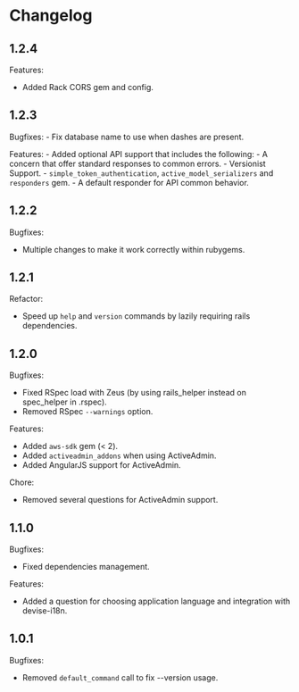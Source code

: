 # Changelog

## 1.2.4

Features:
  - Added Rack CORS gem and config.

## 1.2.3

  Bugfixes:
    - Fix database name to use when dashes are present.

  Features:
    - Added optional API support that includes the following:
      - A concern that offer standard responses to common errors.
      - Versionist Support.
      - `simple_token_authentication`, `active_model_serializers` and `responders` gem.
      - A default responder for API common behavior.

## 1.2.2

Bugfixes:
  - Multiple changes to make it work correctly within rubygems.

## 1.2.1

Refactor:
  - Speed up `help` and `version` commands by lazily requiring rails dependencies.

## 1.2.0

Bugfixes:
  - Fixed RSpec load with Zeus (by using rails_helper instead on spec_helper in .rspec).
  - Removed RSpec `--warnings` option.

Features:
  - Added `aws-sdk` gem (< 2).
  - Added `activeadmin_addons` when using ActiveAdmin.
  - Added AngularJS support for ActiveAdmin.

Chore:
  - Removed several questions for ActiveAdmin support.

## 1.1.0

Bugfixes:
  - Fixed dependencies management.

Features:
  - Added a question for choosing application language and integration with devise-i18n.

## 1.0.1

Bugfixes:
  - Removed `default_command` call to fix --version usage.
